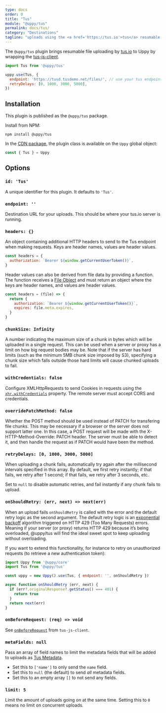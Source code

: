 ```yaml
---
type: docs
order: 0
title: "Tus"
module: "@uppy/tus"
permalink: docs/tus/
category: "Destinations"
tagline: "uploads using the <a href='https://tus.io'>tus</a> resumable upload protocol"
---
```


The `@uppy/tus` plugin brings resumable file uploading by [tus.io](http://tus.io) to Uppy by wrapping the [tus-js-client][].

```js
import Tus from '@uppy/tus'

uppy.use(Tus, {
  endpoint: 'https://tusd.tusdemo.net/files/', // use your tus endpoint here
  retryDelays: [0, 1000, 3000, 5000],
})
```

## Installation

This plugin is published as the `@uppy/tus` package.

Install from NPM:

```shell
npm install @uppy/tus
```

In the [CDN package](/docs/#With-a-script-tag), the plugin class is available on the `Uppy` global object:

```js
const { Tus } = Uppy
```

## Options

### `id: 'Tus'`

A unique identifier for this plugin. It defaults to `'Tus'`.

### `endpoint: ''`

Destination URL for your uploads. This should be where your tus.io server is running.

### `headers: {}`

<!--retext-simplify ignore additional-->

An object containing additional HTTP headers to send to the Tus endpoint when making requests.
Keys are header names, values are header values.

```js
const headers = {
  authorization: `Bearer ${window.getCurrentUserToken()}`,
}
```

Header values can also be derived from file data by providing a function. The function receives a [File Object][File Objects] and must return an object where the keys are header names, and values are header values.

```js
const headers = (file) => {
  return {
    authorization: `Bearer ${window.getCurrentUserToken()}`,
    expires: file.meta.expires,
  }
}
```

### `chunkSize: Infinity`

A number indicating the maximum size of a chunk in bytes which will be uploaded in a single request. This can be used when a server or proxy has a limit on how big request bodies may be. Note that if the server has hard limits (such as the minimum 5MB chunk size imposed by S3), specifying a chunk size which falls outside those hard limits will cause chunked uploads to fail.

### `withCredentials: false`

Configure XMLHttpRequests to send Cookies in requests using the [`xhr.withCredentials`](https://developer.mozilla.org/en-US/docs/Web/API/XMLHttpRequest/withCredentials) property. The remote server must accept CORS and credentials.

### `overridePatchMethod: false`

Whether the POST method should be used instead of PATCH for transfering file chunks. This may be necessary if a browser or the server does not support latter one. In this case, a POST request will be made with the X-HTTP-Method-Override: PATCH header. The server must be able to detect it, and then handle the request as if PATCH would have been the method.

### `retryDelays: [0, 1000, 3000, 5000]`

When uploading a chunk fails, automatically try again after the millisecond intervals specified in this array. By default, we first retry instantly; if that fails, we retry after 1 second; if that fails, we retry after 3 seconds, etc.

Set to `null` to disable automatic retries, and fail instantly if any chunk fails to upload.

### `onShouldRetry: (err, next) => next(err)`

When an upload fails `onShouldRetry` is called with the error and the default retry logic as the second argument. The default retry logic is an [exponential backoff](https://en.wikipedia.org/wiki/Exponential_backoff) algorithm triggered on HTTP 429 (Too Many Requests) errors. Meaning if your server (or proxy) returns HTTP 429 because it’s being overloaded, @uppy/tus will find the ideal sweet spot to keep uploading without overloading.

If you want to extend this functionality, for instance to retry on unauthorized requests (to retrieve a new authentication token):

```js
import Uppy from '@uppy/core'
import Tus from '@uppy/tus'

const uppy = new Uppy().use(Tus, { endpoint: '', onShouldRetry })

async function onShouldRetry (err, next) {
  if (err?.originalResponse?.getStatus() === 401) {
    return true
  }
  return next(err)
}
```

### `onBeforeRequest: (req) => void`

See [`onBeforeRequest`](https://github.com/tus/tus-js-client/blob/master/docs/api.md#onbeforerequest) from `tus-js-client`.

### `metaFields: null`

Pass an array of field names to limit the metadata fields that will be added to uploads as [Tus Metadata](https://tus.io/protocols/resumable-upload.html#upload-metadata).

* Set this to `['name']` to only send the `name` field.
* Set this to `null` (the default) to send _all_ metadata fields.
* Set this to an empty array `[]` to not send any fields.

### `limit: 5`

Limit the amount of uploads going on at the same time. Setting this to `0` means no limit on concurrent uploads.

[tus-js-client]: https://github.com/tus/tus-js-client

[File Objects]: /docs/uppy/#File-Objects
